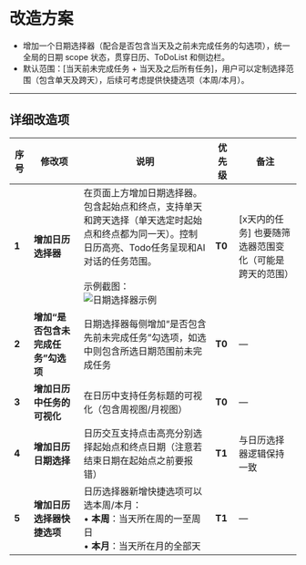

# 改造方案

* 增加一个日期选择器（配合是否包含当天及之前未完成任务的勾选项），统一全局的日期 scope 状态，贯穿日历、ToDoList 和侧边栏。
* 默认范围：[当天前未完成任务 + 当天及之后所有任务]，用户可以定制选择范围（包含单天及跨天），后续可考虑提供快捷选项（本周/本月）。

---

## 详细改造项

| 序号    | 修改项                  | 说明                                                                                                                                          | 优先级    | 备注                            |
| ----- | -------------------- | ------------------------------------------------------------------------------------------------------------------------------------------- | ------ | ----------------------------- |
| **1** | **增加日历选择器**          | 在页面上方增加日期选择器。包含起始点和终点，支持单天和跨天选择（单天选定时起始点和终点都为同一天）。控制日历高亮、Todo任务呈现和AI对话的任务范围。<br><br>示例截图：<br>![日期选择器示例](https://example.com/screenshot.png) | **T0** | [x天内的任务] 也要随筛选器范围变化（可能是跨天的范围） |
| **2** | **增加“是否包含未完成任务”勾选项** | 日期选择器每侧增加“是否包含先前未完成任务”勾选项，如选中则包含所选日期范围前未完成任务                                                                                                | **T0** | —                             |
| **3** | **增加日历中任务的可视化**      | 在日历中支持任务标题的可视化（包含周视图/月视图）                                                                                                                   | **T0** | —                             |
| **4** | **增加日历日期选择**         | 日历交互支持点击高亮分别选择起始点和终点日期（注意若结束日期在起始点之前要报错）                                                                                                    | **T1** | 与日历选择器逻辑保持一致                  |
| **5** | **增加日历选择器快捷选项**      | 日历选择器新增快捷选项可以选本周/本月：<br>• **本周**：当天所在周的一至周日<br>• **本月**：当天所在月的全部天                                                                           | **T1** | —                             |
